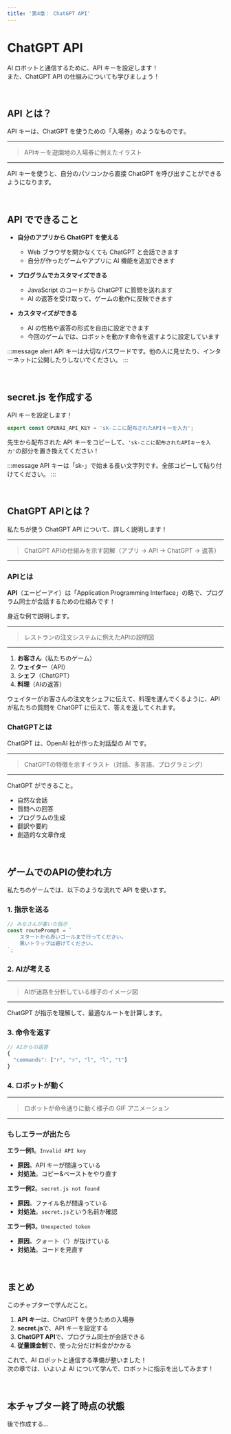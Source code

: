 ```yaml
---
title: '第4章： ChatGPT API'
---
```


# ChatGPT API

AI ロボットと通信するために、API キーを設定します！\
また、ChatGPT API の仕組みについても学びましょう！

<br />

## API とは？

API キーは、ChatGPT を使うための「入場券」のようなものです。

---

> APIキーを遊園地の入場券に例えたイラスト

---

API キーを使うと、自分のパソコンから直接 ChatGPT を呼び出すことができるようになります。

<br />

## API でできること

- **自分のアプリから ChatGPT を使える**
    - Web ブラウザを開かなくても ChatGPT と会話できます
    - 自分が作ったゲームやアプリに AI 機能を追加できます

- **プログラムでカスタマイズできる**
    - JavaScript のコードから ChatGPT に質問を送れます
    - AI の返答を受け取って、ゲームの動作に反映できます

- **カスタマイズができる**
    - AI の性格や返答の形式を自由に設定できます
    - 今回のゲームでは、ロボットを動かす命令を返すように設定しています

:::message alert
API キーは大切なパスワードです。他の人に見せたり、インターネットに公開したりしないでください。
:::

<br />

## secret.js を作成する

API キーを設定します！

```javascript:./secret.js
export const OPENAI_API_KEY = 'sk-ここに配布されたAPIキーを入力';
```

先生から配布された API キーをコピーして、`'sk-ここに配布されたAPIキーを入力'`の部分を置き換えてください！

:::message
API キーは「sk-」で始まる長い文字列です。全部コピーして貼り付けてください。
:::

<br />

## ChatGPT APIとは？

私たちが使う ChatGPT API について、詳しく説明します！

---

> ChatGPT APIの仕組みを示す図解（アプリ → API → ChatGPT → 返答）

---

### APIとは

**API**（エーピーアイ）は「Application Programming Interface」の略で、プログラム同士が会話するための仕組みです！

身近な例で説明します。

---

> レストランの注文システムに例えたAPIの説明図

---

1.  **お客さん**（私たちのゲーム）
2.  **ウェイター**（API）
3.  **シェフ**（ChatGPT）
4.  **料理**（AIの返答）

ウェイターがお客さんの注文をシェフに伝えて、料理を運んでくるように、API が私たちの質問を ChatGPT に伝えて、答えを返してくれます。

### ChatGPTとは

ChatGPT は、OpenAI 社が作った対話型の AI です。

---

> ChatGPTの特徴を示すイラスト（対話、多言語、プログラミング）

---

ChatGPT ができること。

- 自然な会話
- 質問への回答
- プログラムの生成
- 翻訳や要約
- 創造的な文章作成

<br />

## ゲームでのAPIの使われ方

私たちのゲームでは、以下のような流れで API を使います。

### 1. 指示を送る

```javascript
// みなさんが書いた指示
const routePrompt = `
    スタートから赤いゴールまで行ってください。
    黒いトラップは避けてください。
`;
```

### 2. AIが考える

---

> AIが迷路を分析している様子のイメージ図

---

ChatGPT が指示を理解して、最適なルートを計算します。

### 3. 命令を返す

```javascript
// AIからの返答
{
  "commands": ["r", "r", "l", "l", "t"]
}
```

### 4. ロボットが動く

---

> ロボットが命令通りに動く様子の GIF アニメーション

---

### もしエラーが出たら

**エラー例1**。`Invalid API key`

- **原因**。API キーが間違っている
- **対処法**。コピー&ペーストをやり直す

**エラー例2**。`secret.js not found`

- **原因**。ファイル名が間違っている
- **対処法**。`secret.js`という名前か確認

**エラー例3**。`Unexpected token`

- **原因**。クォート（'）が抜けている
- **対処法**。コードを見直す

<br />

## まとめ

このチャプターで学んだこと。

1.  **API キー**は、ChatGPT を使うための入場券
2.  **secret.js**で、API キーを設定する
3.  **ChatGPT API**で、プログラム同士が会話できる
4.  **従量課金制**で、使った分だけ料金がかかる

これで、AI ロボットと通信する準備が整いました！\
次の章では、いよいよ AI について学んで、ロボットに指示を出してみます！

<br />

## 本チャプター終了時点の状態

後で作成する...
